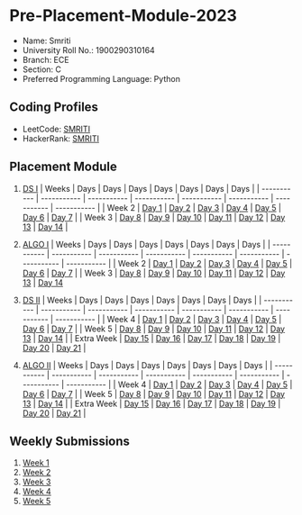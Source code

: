 # Pre-Placement-Module-2023

- Name: Smriti
- University Roll No.: 1900290310164
- Branch: ECE
- Section: C
- Preferred Programming Language: Python

## Coding Profiles
- LeetCode: [SMRITI](https://leetcode.com/smriti2210/)
- HackerRank: [SMRITI](https://www.hackerrank.com/smriti_srivasta3)
## Placement Module
1. [DS I](https://github.com/Smritivi2210/Pre-Placement-Module-2023/tree/main/DS%20I)
    | Weeks | Days | Days | Days | Days | Days | Days | Days |
    | ----------- | ----------- | ----------- | ----------- | ----------- | ----------- | ----------- | ----------- | 
    | Week 2 | [Day 1](https://github.com/Smritivi2210/Pre-Placement-Module-2023/tree/main/DS%20I/Day%201) | [Day 2](https://github.com/Smritivi2210/Pre-Placement-Module-2023/tree/main/DS%20I/Day%202) | [Day 3](https://github.com/Smritivi2210/Pre-Placement-Module-2023/tree/main/DS%20I/Day%203) | [Day 4](https://github.com/Smritivi2210/Pre-Placement-Module-2023/tree/main/DS%20I/Day%204) | [Day 5](https://github.com/Smritivi2210/Pre-Placement-Module-2023/tree/main/DS%20I/Day%205) | [Day 6](https://github.com/Smritivi2210/Pre-Placement-Module-2023/tree/main/DS%20I/Day%206) | [Day 7](https://github.com/Smritivi2210/Pre-Placement-Module-2023/tree/main/DS%20I/Day%207) |
    | Week 3 | [Day 8](https://github.com/Smritivi2210/Pre-Placement-Module-2023/tree/main/DS%20I/Day%208) | [Day 9](https://github.com/Smritivi2210/Pre-Placement-Module-2023/tree/main/DS%20I/Day%209) | [Day 10](https://github.com/Smritivi2210/Pre-Placement-Module-2023/tree/main/DS%20I/Day%2010) | [Day 11](https://github.com/Smritivi2210/Pre-Placement-Module-2023/tree/main/DS%20I/Day%2011) | [Day 12](https://github.com/Smritivi2210/Pre-Placement-Module-2023/tree/main/DS%20I/Day%2012) | [Day 13](https://github.com/Smritivi2210/Pre-Placement-Module-2023/tree/main/DS%20I/Day%2013) | [Day 14](https://github.com/Smritivi2210/Pre-Placement-Module-2023/tree/main/DS%20I/Day%2014) |
    
2. [ALGO I](https://github.com/Smritivi2210/Pre-Placement-Module-2023/tree/main/ALGO%20I)
    | Weeks | Days | Days | Days | Days | Days | Days | Days |
    | ----------- | ----------- | ----------- | ----------- | ----------- | ----------- | ----------- | ----------- |
    | Week 2 | [Day 1](https://github.com/Smritivi2210/Pre-Placement-Module-2023/tree/main/ALGO%20I/Day%201) | [Day 2](https://github.com/Smritivi2210/Pre-Placement-Module-2023/tree/main/ALGO%20I/Day%202) | [Day 3](https://github.com/Smritivi2210/Pre-Placement-Module-2023/tree/main/ALGO%20I/Day%203) | [Day 4](https://github.com/Smritivi2210/Pre-Placement-Module-2023/tree/main/ALGO%20I/Day%204) | [Day 5](https://github.com/Smritivi2210/Pre-Placement-Module-2023/tree/main/ALGO%20I/Day%205) | [Day 6](https://github.com/Smritivi2210/Pre-Placement-Module-2023/tree/main/ALGO%20I/Day%206) | [Day 7](https://github.com/Smritivi2210/Pre-Placement-Module-2023/tree/main/ALGO%20I/Day%207) |
    | Week 3 | [Day 8](https://github.com/Smritivi2210/Pre-Placement-Module-2023/tree/main/ALGO%20I/Day%208) | [Day 9](https://github.com/Smritivi2210/Pre-Placement-Module-2023/tree/main/ALGO%20I/Day%209) | [Day 10](https://github.com/Smritivi2210/Pre-Placement-Module-2023/tree/main/ALGO%20I/Day%2010) | [Day 11](https://github.com/Smritivi2210/Pre-Placement-Module-2023/tree/main/ALGO%20I/Day%2011) | [Day 12](https://github.com/Smritivi2210/Pre-Placement-Module-2023/tree/main/ALGO%20I/Day%2012) | [Day 13](https://github.com/Smritivi2210/Pre-Placement-Module-2023/tree/main/ALGO%20I/Day%2013) | [Day 14](https://github.com/Smritivi2210/Pre-Placement-Module-2023/tree/main/ALGO%20I/Day%2014)  
    
3. [DS II](https://github.com/Smritivi2210/Pre-Placement-Module-2023/tree/main/DS%20II)
    | Weeks | Days | Days | Days | Days | Days | Days | Days |
    | ----------- | ----------- | ----------- | ----------- | ----------- | ----------- | ----------- | ----------- |
    | Week 4 | [Day 1](https://github.com/Smritivi2210/Pre-Placement-Module-2023/tree/main/DS%20II/Day%201) | [Day 2](https://github.com/Smritivi2210/Pre-Placement-Module-2023/tree/main/DS%20II/Day%202) | [Day 3](https://github.com/Smritivi2210/Pre-Placement-Module-2023/tree/main/DS%20II/Day%203) | [Day 4](https://github.com/Smritivi2210/Pre-Placement-Module-2023/tree/main/DS%20II/Day%204) | [Day 5](https://github.com/Smritivi2210/Pre-Placement-Module-2023/tree/main/DS%20II/Day%205) | [Day 6](https://github.com/Smritivi2210/Pre-Placement-Module-2023/tree/main/DS%20II/Day%206) | [Day 7](https://github.com/Smritivi2210/Pre-Placement-Module-2023/tree/main/DS%20II/Day%207) | 
    | Week 5 | [Day 8](https://github.com/Smritivi2210/Pre-Placement-Module-2023/tree/main/DS%20II/Day%208) | [Day 9](https://github.com/Smritivi2210/Pre-Placement-Module-2023/tree/main/DS%20II/Day%209) | [Day 10](https://github.com/Smritivi2210/Pre-Placement-Module-2023/tree/main/DS%20II/Day%2010) | [Day 11](https://github.com/Smritivi2210/Pre-Placement-Module-2023/tree/main/DS%20II/Day%2011) | [Day 12](https://github.com/Smritivi2210/Pre-Placement-Module-2023/tree/main/DS%20II/Day%2012) | [Day 13](https://github.com/Smritivi2210/Pre-Placement-Module-2023/tree/main/DS%20II/Day%2013) | [Day 14](https://github.com/Smritivi2210/Pre-Placement-Module-2023/tree/main/DS%20II/Day%2014) |
    | Extra Week | [Day 15](https://github.com/Smritivi2210/Pre-Placement-Module-2023/tree/main/DS%20II/Day%2015) | [Day 16](https://github.com/Smritivi2210/Pre-Placement-Module-2023/tree/main/DS%20II/Day%2016) | [Day 17](https://github.com/Smritivi2210/Pre-Placement-Module-2023/tree/main/DS%20II/Day%2017) | [Day 18](https://github.com/Smritivi2210/Pre-Placement-Module-2023/tree/main/DS%20II/Day%2018) | [Day 19](https://github.com/Smritivi2210/Pre-Placement-Module-2023/tree/main/DS%20II/Day%2019) | [Day 20](https://github.com/Smritivi2210/Pre-Placement-Module-2023/tree/main/DS%20II/Day%2020) | [Day 21](https://github.com/Smritivi2210/Pre-Placement-Module-2023/tree/main/DS%20II/Day%2021) |
    
4. [ALGO II](https://github.com/Smritivi2210/Pre-Placement-Module-2023/tree/main/ALGO%20II)
    | Weeks | Days | Days | Days | Days | Days | Days | Days |
    | ----------- | ----------- | ----------- | ----------- | ----------- | ----------- | ----------- | ----------- |
    | Week 4 | [Day 1](https://github.com/Smritivi2210/Pre-Placement-Module-2023/tree/main/ALGO%20II/Day%201) | [Day 2](https://github.com/Smritivi2210/Pre-Placement-Module-2023/tree/main/ALGO%20II/Day%202) | [Day 3](https://github.com/Smritivi2210/Pre-Placement-Module-2023/tree/main/ALGO%20II/Day%203) | [Day 4](https://github.com/Smritivi2210/Pre-Placement-Module-2023/tree/main/ALGO%20II/Day%204) | [Day 5](https://github.com/Smritivi2210/Pre-Placement-Module-2023/tree/main/ALGO%20II/Day%205) | [Day 6](https://github.com/Smritivi2210/Pre-Placement-Module-2023/tree/main/ALGO%20II/Day%206) | [Day 7](https://github.com/Smritivi2210/Pre-Placement-Module-2023/tree/main/ALGO%20II/Day%207) |
    | Week 5 | [Day 8](https://github.com/Smritivi2210/Pre-Placement-Module-2023/tree/main/ALGO%20II/Day%208) | [Day 9](https://github.com/Smritivi2210/Pre-Placement-Module-2023/tree/main/ALGO%20II/Day%209) | [Day 10](https://github.com/Smritivi2210/Pre-Placement-Module-2023/tree/main/ALGO%20II/Day%2010) | [Day 11](https://github.com/Smritivi2210/Pre-Placement-Module-2023/tree/main/ALGO%20II/Day%2011) | [Day 12](https://github.com/Smritivi2210/Pre-Placement-Module-2023/tree/main/ALGO%20II/Day%2012) | [Day 13](https://github.com/Smritivi2210/Pre-Placement-Module-2023/tree/main/ALGO%20II/Day%2013) | [Day 14](https://github.com/Smritivi2210/Pre-Placement-Module-2023/tree/main/ALGO%20II/Day%2014) |
    | Extra Week | [Day 15](https://github.com/Smritivi2210/Pre-Placement-Module-2023/tree/main/ALGO%20II/Day%2015) | [Day 16](https://github.com/Smritivi2210/Pre-Placement-Module-2023/tree/main/ALGO%20II/Day%2016) | [Day 17](https://github.com/Smritivi2210/Pre-Placement-Module-2023/tree/main/ALGO%20II/Day%2017) | [Day 18](https://github.com/Smritivi2210/Pre-Placement-Module-2023/tree/main/ALGO%20II/Day%2018) | [Day 19](https://github.com/Smritivi2210/Pre-Placement-Module-2023/tree/main/ALGO%20II/Day%2019) | [Day 20](https://github.com/Smritivi2210/Pre-Placement-Module-2023/tree/main/ALGO%20II/Day%2020) | [Day 21](https://github.com/Smritivi2210/Pre-Placement-Module-2023/tree/main/ALGO%20II/Day%2021) |

## Weekly Submissions
1. [Week 1](https://github.com/Smritivi2210/Pre-Placement-Module-2023/tree/main/Weekly%20Submissions/Week%201)
2. [Week 2](https://github.com/Smritivi2210/Pre-Placement-Module-2023/tree/main/Weekly%20Submissions/Week%202)
3. [Week 3](https://github.com/Smritivi2210/Pre-Placement-Module-2023/tree/main/Weekly%20Submissions/Week%203)
4. [Week 4](https://github.com/Smritivi2210/Pre-Placement-Module-2023/tree/main/Weekly%20Submissions/Week%204)
5. [Week 5](https://github.com/Smritivi2210/Pre-Placement-Module-2023/tree/main/Weekly%20Submissions/Week%205)
